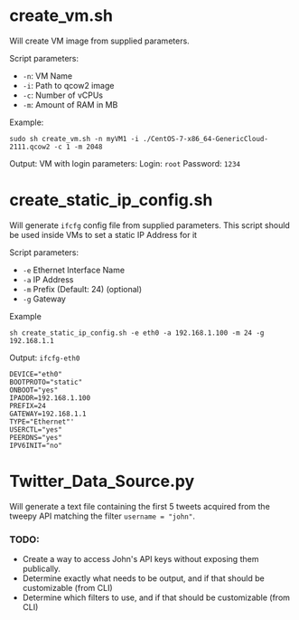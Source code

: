 # create_vm.sh
Will create VM image from supplied parameters.


Script parameters:
- `-n`: VM Name
- `-i`: Path to qcow2 image
- `-c`: Number of vCPUs
- `-m`: Amount of RAM in MB

Example:

```
sudo sh create_vm.sh -n myVM1 -i ./CentOS-7-x86_64-GenericCloud-2111.qcow2 -c 1 -m 2048
```
Output:
VM with login parameters:
Login: `root`
Password: `1234`

# create_static_ip_config.sh
Will generate `ifcfg` config file from supplied parameters.
This script should be used inside VMs to set a static IP Address for it

Script parameters:
- `-e` Ethernet Interface Name
- `-a` IP Address
- `-m` Prefix (Default: 24) (optional)
- `-g` Gateway

Example
```
sh create_static_ip_config.sh -e eth0 -a 192.168.1.100 -m 24 -g 192.168.1.1
```

Output: `ifcfg-eth0`
```
DEVICE="eth0"
BOOTPROTO="static"
ONBOOT="yes"
IPADDR=192.168.1.100
PREFIX=24
GATEWAY=192.168.1.1
TYPE="Ethernet"'
USERCTL="yes"
PEERDNS="yes"
IPV6INIT="no"
```

# Twitter_Data_Source.py
Will generate a text file containing the first 5 tweets acquired from the tweepy API matching the filter ```username = "john"```.
### TODO:
- Create a way to access John's API keys without exposing them publically.
- Determine exactly what needs to be output, and if that should be customizable (from CLI)
- Determine which filters to use, and if that should be customizable (from CLI)
